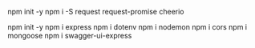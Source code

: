 npm init -y
npm i -S request request-promise cheerio

npm init -y
npm i express
npm i dotenv
npm i nodemon
npm i cors
npm i mongoose
npm i swagger-ui-express
